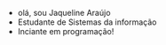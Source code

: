 - olá, sou Jaqueline Araújo
- Estudante de Sistemas da informação 
- Inciante em programação! 


<!---

